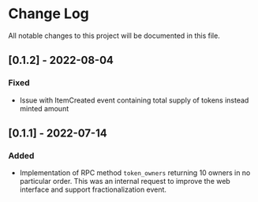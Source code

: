 # Change Log

All notable changes to this project will be documented in this file.

## [0.1.2] - 2022-08-04

### Fixed

 - Issue with ItemCreated event containing total supply of tokens instead minted amount

## [0.1.1] - 2022-07-14

### Added

 - Implementation of RPC method `token_owners` returning 10 owners in no particular order.
    This was an internal request to improve the web interface and support fractionalization event. 
    
 
 